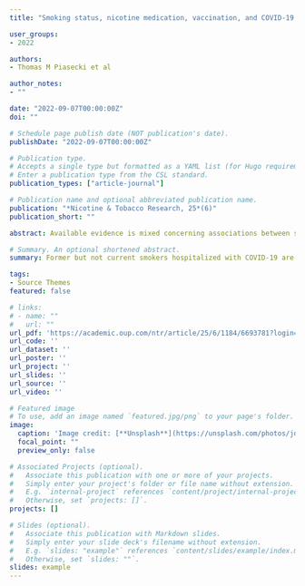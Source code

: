 ```yaml
---
title: "Smoking status, nicotine medication, vaccination, and COVID-19 hospital outcomes: Findings from the COVID EHR Cohort at the University of Wisconsin (CEC-UW) study"

user_groups:
- 2022

authors:
- Thomas M Piasecki et al

author_notes:
- ""

date: "2022-09-07T00:00:00Z"
doi: ""

# Schedule page publish date (NOT publication's date).
publishDate: "2022-09-07T00:00:00Z"

# Publication type.
# Accepts a single type but formatted as a YAML list (for Hugo requirements).
# Enter a publication type from the CSL standard.
publication_types: ["article-journal"]

# Publication name and optional abbreviated publication name.
publication: "*Nicotine & Tobacco Research, 25*(6)"
publication_short: ""

abstract: Available evidence is mixed concerning associations between smoking status and COVID-19 clinical outcomes. Effects of nicotine replacement therapy (NRT) and vaccination status on COVID-19 outcomes in smokers are unknown.

# Summary. An optional shortened abstract.
summary: Former but not current smokers hospitalized with COVID-19 are at higher risk for severe outcomes. SARS-CoV-2 vaccination is associated with better hospital outcomes in COVID-19 patients, especially current and former smokers. NRT during COVID-19 hospitalization may reduce mortality for current smokers.

tags:
- Source Themes
featured: false

# links:
# - name: ""
#   url: ""
url_pdf: 'https://academic.oup.com/ntr/article/25/6/1184/6693781?login=false'
url_code: ''
url_dataset: ''
url_poster: ''
url_project: ''
url_slides: ''
url_source: ''
url_video: ''

# Featured image
# To use, add an image named `featured.jpg/png` to your page's folder. 
image:
  caption: 'Image credit: [**Unsplash**](https://unsplash.com/photos/jdD8gXaTZsc)'
  focal_point: ""
  preview_only: false

# Associated Projects (optional).
#   Associate this publication with one or more of your projects.
#   Simply enter your project's folder or file name without extension.
#   E.g. `internal-project` references `content/project/internal-project/index.md`.
#   Otherwise, set `projects: []`.
projects: []

# Slides (optional).
#   Associate this publication with Markdown slides.
#   Simply enter your slide deck's filename without extension.
#   E.g. `slides: "example"` references `content/slides/example/index.md`.
#   Otherwise, set `slides: ""`.
slides: example
---
```


